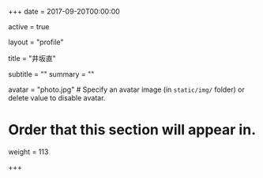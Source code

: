 +++
date = 2017-09-20T00:00:00

active = true

layout = "profile"

title = "井坂直"

subtitle = ""
summary = ""

avatar = "photo.jpg"  # Specify an avatar image (in `static/img/` folder) or delete value to disable avatar.

# Order that this section will appear in.
weight = 113

+++
